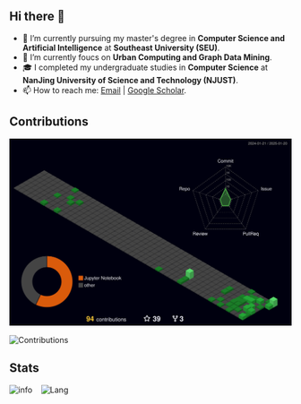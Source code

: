## Hi there 👋 

<!-- - ![](https://visitor-badge.glitch.me/badge?page_id=KendrickKan) -->

- 🔭 I’m currently pursuing my master's degree in **Computer Science and Artificial Intelligence** at **Southeast University (SEU)**.
- 🌱 I’m currently foucs on **Urban Computing and Graph Data Mining**.
- 🎓 I completed my undergraduate studies in **Computer Science** at **NanJing University of Science and Technology (NJUST)**.
- 📫 How to reach me: [Email](dongkan@seu.edu.cn) | [Google Scholar](https://scholar.google.com/citations?user=QlMlt9EAAAAJ&hl=en).

## Contributions
![Personal 3D Metrics](./profile-3d-contrib/profile-night-green.svg)

![Contributions](https://github-readme-activity-graph.vercel.app/graph?username=KendrickKan&theme=github-compact)

## Stats

![info](https://github-readme-stats.vercel.app/api?username=KendrickKan&show_icons=true&count_private=true&hide=prs&theme=default_repocard) &nbsp;&nbsp; ![Lang](https://github-readme-stats.vercel.app/api/top-langs/?username=KendrickKan&hide=ipynb,html&layout=compact)

